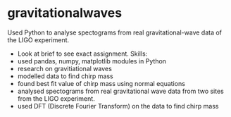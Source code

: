 # gravitationalwaves
Used Python to analyse spectograms from real gravitational-wave data of the LIGO experiment.
 - Look at brief to see exact assignment.
Skills:
 - used pandas, numpy, matplotlib modules in Python
 - research on gravitiational waves
 - modelled data to find chirp mass
 - found best fit value of chirp mass using normal equations
 - analysed spectograms from real gravitational wave data from two sites from the LIGO experiment. 
 - used DFT (Discrete Fourier Transform) on the data to find chirp mass

 
 

